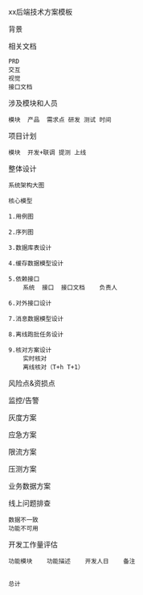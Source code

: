 xx后端技术方案模板

背景

相关文档

    PRD
    交互
    视觉
    接口文档

涉及模块和人员

    模块	产品	需求点 研发 测试 时间

项目计划

    模块	开发+联调 提测 上线

整体设计

    系统架构大图

    核心模型

    1.用例图
    
    2.序列图
    
    3.数据库表设计
    
    4.缓存数据模型设计
    
    5.依赖接口
        系统	接口	接口文档	负责人

    6.对外接口设计

    7.消息数据模型设计
    
    8.离线跑批任务设计

    9.核对方案设计
        实时核对
        离线核对（T+h T+1）

风险点&资损点

监控/告警

灰度方案

应急方案

限流方案

压测方案

业务数据方案

线上问题排查

    数据不一致
    功能不可用

开发工作量评估

    功能模块	功能描述	开发人日	备注


    总计			